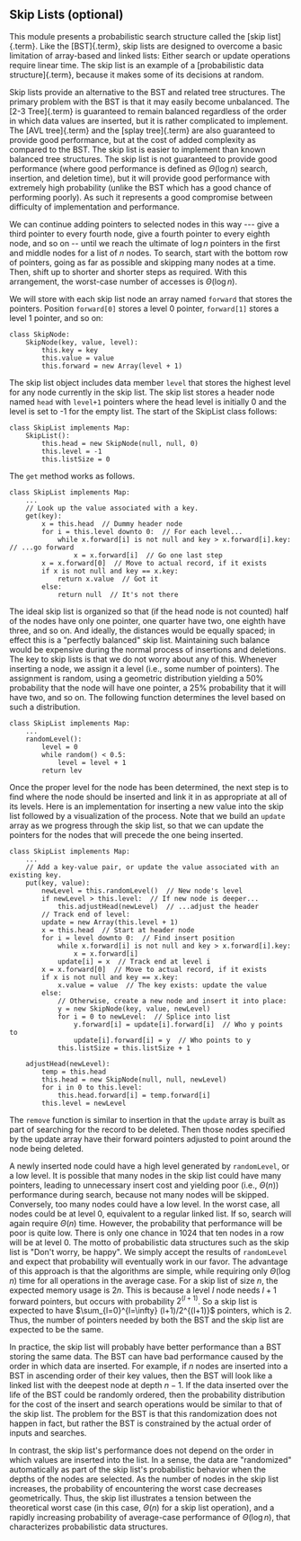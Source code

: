 
## Skip Lists (optional)

This module presents a probabilistic search structure called the
[skip list]{.term}. Like the
[BST]{.term}, skip lists are designed to
overcome a basic limitation of array-based and linked lists: Either
search or update operations require linear time. The skip list is an
example of a [probabilistic data structure]{.term}, because it makes some of its decisions at random.

Skip lists provide an alternative to the BST and related tree
structures. The primary problem with the BST is that it may easily
become unbalanced. The [2-3 Tree]{.term} is
guaranteed to remain balanced regardless of the order in which data
values are inserted, but it is rather complicated to implement. The
[AVL tree]{.term} and the
[splay tree]{.term} are also guaranteed to
provide good performance, but at the cost of added complexity as
compared to the BST. The skip list is easier to implement than known
balanced tree structures. The skip list is not guaranteed to provide
good performance (where good performance is defined as $\Theta(\log n)$
search, insertion, and deletion time), but it will provide good
performance with extremely high probability (unlike the BST which has a
good chance of performing poorly). As such it represents a good
compromise between difficulty of implementation and performance.

<inlineav id="SkipListIntroCON" src="SearchStruct/SkipListIntroCON.js" script="DataStructures/SkipList.js" name="SearchStruct/SkipListIntroCON" links="DataStructures/SkipList.css SearchStruct/SkipListIntroCON.css"/>

We can continue adding pointers to selected nodes in this way \--- give
a third pointer to every fourth node, give a fourth pointer to every
eighth node, and so on -- until we reach the ultimate of $\log n$
pointers in the first and middle nodes for a list of $n$ nodes. To
search, start with the bottom row of pointers, going as far as possible
and skipping many nodes at a time. Then, shift up to shorter and shorter
steps as required. With this arrangement, the worst-case number of
accesses is $\Theta(\log n)$.

We will store with each skip list node an array named `forward` that
stores the pointers. Position `forward[0]` stores a level 0 pointer,
`forward[1]` stores a level 1 pointer, and so on:

    class SkipNode:
        SkipNode(key, value, level):
            this.key = key
            this.value = value
            this.forward = new Array(level + 1)

The skip list object includes data member `level` that stores the
highest level for any node currently in the skip list. The skip list
stores a header node named `head` with `level+1` pointers where the head
level is initially 0 and the level is set to -1 for the empty list. The
start of the SkipList class follows:

    class SkipList implements Map:
        SkipList():
            this.head = new SkipNode(null, null, 0)
            this.level = -1
            this.listSize = 0

The `get` method works as follows.

    class SkipList implements Map:
        ...
        // Look up the value associated with a key.
        get(key):
            x = this.head  // Dummy header node
            for i = this.level downto 0:  // For each level...
                while x.forward[i] is not null and key > x.forward[i].key:  // ...go forward
                    x = x.forward[i]  // Go one last step
            x = x.forward[0]  // Move to actual record, if it exists
            if x is not null and key == x.key:
                return x.value  // Got it
            else:
                return null  // It's not there

The ideal skip list is organized so that (if the head node is not
counted) half of the nodes have only one pointer, one quarter have two,
one eighth have three, and so on. And ideally, the distances would be
equally spaced; in effect this is a "perfectly balanced" skip list.
Maintaining such balance would be expensive during the normal process of
insertions and deletions. The key to skip lists is that we do not worry
about any of this. Whenever inserting a node, we assign it a level
(i.e., some number of pointers). The assignment is random, using a
geometric distribution yielding a 50% probability that the node will
have one pointer, a 25% probability that it will have two, and so on.
The following function determines the level based on such a
distribution.

    class SkipList implements Map:
        ...
        randomLevel():
            level = 0
            while random() < 0.5:
                level = level + 1
            return lev

Once the proper level for the node has been determined, the next step is
to find where the node should be inserted and link it in as appropriate
at all of its levels. Here is an implementation for inserting a new
value into the skip list followed by a visualization of the process.
Note that we build an `update` array as we progress through the skip
list, so that we can update the pointers for the nodes that will precede
the one being inserted.

    class SkipList implements Map:
        ...
        // Add a key-value pair, or update the value associated with an existing key. 
        put(key, value):
            newLevel = this.randomLevel()  // New node's level
            if newLevel > this.level:  // If new node is deeper...
                this.adjustHead(newLevel)  // ...adjust the header
            // Track end of level:
            update = new Array(this.level + 1)
            x = this.head  // Start at header node
            for i = level downto 0:  // Find insert position
                while x.forward[i] is not null and key > x.forward[i].key:
                    x = x.forward[i]
                update[i] = x  // Track end at level i
            x = x.forward[0]  // Move to actual record, if it exists
            if x is not null and key == x.key:
                x.value = value  // The key exists: update the value
            else:
                // Otherwise, create a new node and insert it into place:
                y = new SkipNode(key, value, newLevel)
                for i = 0 to newLevel:  // Splice into list
                    y.forward[i] = update[i].forward[i]  // Who y points to
                    update[i].forward[i] = y  // Who points to y
                this.listSize = this.listSize + 1

        adjustHead(newLevel):
            temp = this.head
            this.head = new SkipNode(null, null, newLevel)
            for i in 0 to this.level:
                this.head.forward[i] = temp.forward[i]
            this.level = newLevel


<inlineav id="SkipListInsertCON" src="SearchStruct/SkipListInsertCON.js" script="DataStructures/SkipList.js" name="SearchStruct/SkipListInsertCON" links="DataStructures/SkipList.css SearchStruct/SkipListInsertCON.css"/>

The `remove` function is similar to insertion in that the `update` array
is built as part of searching for the record to be deleted. Then those
nodes specified by the update array have their forward pointers adjusted
to point around the node being deleted.

<inlineav id="SkipListRmvCON" src="SearchStruct/SkipListRmvCON.js" script="DataStructures/SkipList.js" name="SearchStruct/SkipListRmvCON" links="DataStructures/SkipList.css SearchStruct/SkipListRmvCON.css"/>

A newly inserted node could have a high level generated by
`randomLevel`, or a low level. It is possible that many nodes in the
skip list could have many pointers, leading to unnecessary insert cost
and yielding poor (i.e., $\Theta(n)$) performance during search, because
not many nodes will be skipped. Conversely, too many nodes could have a
low level. In the worst case, all nodes could be at level 0, equivalent
to a regular linked list. If so, search will again require $\Theta(n)$
time. However, the probability that performance will be poor is quite
low. There is only one chance in 1024 that ten nodes in a row will be at
level 0. The motto of probabilistic data structures such as the skip
list is "Don't worry, be happy". We simply accept the results of
`randomLevel` and expect that probability will eventually work in our
favor. The advantage of this approach is that the algorithms are simple,
while requiring only $\Theta(\log n)$ time for all operations in the
average case. For a skip list of size $n$, the expected memory usage is
$2n$. This is because a level $l$ node needs $l+1$ forward pointers, but
occurs with probability $2^{(l+1)}$. So a skip list is expected to have
$\sum_{l=0}^{l=\infty} (l+1)/2^{(l+1)}$ pointers, which is 2. Thus, the
number of pointers needed by both the BST and the skip list are expected
to be the same.

In practice, the skip list will probably have better performance than a
BST storing the same data. The BST can have bad performance caused by
the order in which data are inserted. For example, if $n$ nodes are
inserted into a BST in ascending order of their key values, then the BST
will look like a linked list with the deepest node at depth $n-1$. If
the data inserted over the life of the BST could be randomly ordered,
then the probability distribution for the cost of the insert and search
operations would be similar to that of the skip list. The problem for
the BST is that this randomization does not happen in fact, but rather
the BST is constrained by the actual order of inputs and searches.

In contrast, the skip list's performance does not depend on the order
in which values are inserted into the list. In a sense, the data are
"randomized" automatically as part of the skip list's probabilistic
behavior when the depths of the nodes are selected. As the number of
nodes in the skip list increases, the probability of encountering the
worst case decreases geometrically. Thus, the skip list illustrates a
tension between the theoretical worst case (in this case, $\Theta(n)$
for a skip list operation), and a rapidly increasing probability of
average-case performance of $\Theta(\log n)$, that characterizes
probabilistic data structures.
